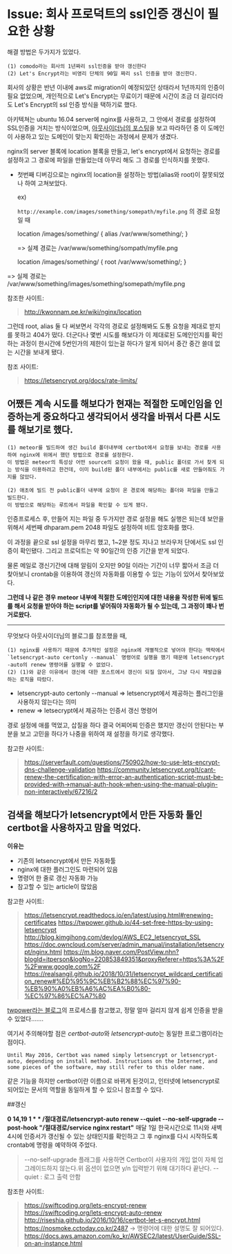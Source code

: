 # Issue: 회사 프로덕트의 ssl인증 갱신이 필요한 상황

해결 방법은 두가지가 있었다.

```
(1) comodo라는 회사의 1년짜리 ssl인증을 받아 갱신한다
(2) Let's Encrypt라는 비영리 단체의 90일 짜리 ssl 인증을 받아 갱신한다.
```

회사의 상황은 반년 이내에 aws로 migration이 예정되있던 상태라서 1년까지의 인증이 필요 없었으며, 개인적으로 Let's Encrypt는 무료이기 때문에 시간이 조금 더 걸리더라도 Let's Encrypt의 ssl 인증 방식을 택하기로 했다.


아키텍쳐는 ubuntu 16.04 server에 nginx를 사용하고, 그 안에서 경로를 설정하여 SSL인증을 거치는 방식이었으며,
[아웃사이더님의 포스팅](https://blog.outsider.ne.kr/1178)을 보고 따라하던 중 이 도메인이 사용하고 있는 도메인이 맞는지 확인하는 과정에서 문제가 생겼다.


nginx의 server 블록에 location 블록을 만들고, let's encrypt에서 요청하는 경로를 설정하고 그 경로에 파일을 만들었는데 아무리 해도 그 경로를 인식하지를 못했다.


* 첫번째 디버깅으로는 nginx의 location을 설정하는 방법(alias와 root)이 잘못되었나 하여 고쳐보았다.

    ex)

    `http://example.com/images/something/somepath/myfile.png` 의 경로 요청일 때

    location /images/something/ {
        alias /var/www/something/;
    }

    => 실제 경로는 /var/www/something/sompath/myfile.png

    location /images/something/ {
        root /var/www/something/;
    }

=> 실제 경로는 /var/www/something/images/something/somepath/myfile.png

참조한 사이트:
>http://kwonnam.pe.kr/wiki/nginx/location


그런데 root, alias 둘 다 써보면서 각각의 경로로 설정해봐도 도통 요청을 제대로 받지를 못하고 404가 떴다. 더군다나 몇번 시도를 해보다가 이 제대로된 도메인인지를 확인하는 과정이 한시간에 5번인가의 제한이 있는걸 하다가 알게 되어서 중간 중간 쓸데 없는 시간을 보내게 됐다. 

참조 사이트: 
>https://letsencrypt.org/docs/rate-limits/



## 어쨌든 계속 시도를 해보다가 현재는 적절한 도메인임을 인증하는게 중요하다고 생각되어서 생각을 바꿔서 다른 시도를 해보기로 했다.


```
(1) meteor를 빌드하여 생긴 build 폴더내부에 certbot에서 요청을 보내는 경로를 사용하여 nginx에 위에서 했던 방법으로 경로를 설정한다. 
이 방법은 meteor의 특성상 어떤 source의 요청이 왔을 때, public 폴더로 가서 찾게 되는 방식을 이용하려고 한건데, 이미 build된 폴더 내부에서는 public를 새로 만들어줘도 가지를 않았다. 

(2) 애초에 빌드 전 public폴더 내부에 요청이 온 경로에 해당하는 폴더와 파일을 만들고 빌드한다.
이 방법으로 해당하는 루트에서 파일을 확인할 수 있게 됐다.
```

인증프로세스 후, 만들어 지는 파일 중 두가지만 경로 설정을 해도 실행은 되는데 보안을 위해서 세번째 dhparam.pem 2048 파일도 설정하여 비트 암호화를 했다.

이 과정을 끝으로 ssl 설정을 마무리 했고, 1~2분 정도 지나고 브라우저 단에서도 ssl 인증이 확인됐다. 그리고 프로덕트는 약 90일간의 인증 기간을 받게 되었다.

물론 메일로 갱신기간에 대해 알림이 오지만 90일 이라는 기간이 너무 짧아서 조금 더 찾아보니 crontab을 이용하여 갱신의 자동화를 이용할 수 있는 기능이 있어서 찾아보았다.

**그런데 나 같은 경우 meteor 내부에 적절한 도메인인지에 대한 내용을 작성한 뒤에 빌드를 해서 요청을 받아야 하는 script를 넣어줘야 자동화가 될 수 있는데, 그 과정이 꽤나 번거로왔다.**

----

무엇보다 아웃사이더님의 블로그를 참조했을 때, 

``` 
(1) nginx를 사용하기 때문에 추가적인 설정은 nginx에 개별적으로 넣어야 한다는 맥락에서 `letsencrypt-auto certonly --manual` 명령어로 실행을 했기 때문에 letsencrypt -auto의 renew 명령어를 실행할 수 없었다.
(2) (1)와 같은 이유에서 갱신에 대한 포스트에서 갱신이 되질 않아서, 그냥 다시 재발급을 하는 로직을 따랐다.
```

  * letsencrypt-auto certonly --manual => letsencrypt에서 제공하는 플러그인을 사용하지 않는다는 의미
  * renew => letsecrypt에서 제공하는 인증서 갱신 명령어

경로 설정에 애를 먹었고, 삽질을 하다 결국 어찌어찌 인증은 했지만 갱신이 안된다는 부분을 보고 고민을 하다가 나중을 위하여 재 설정을 하기로 생각했다.

참고한 사이트:
>https://serverfault.com/questions/750902/how-to-use-lets-encrypt-dns-challenge-validation
>https://community.letsencrypt.org/t/cant-renew-the-certification-with-error-an-authentication-script-must-be-provided-with->manual-auth-hook-when-using-the-manual-plugin-non-interactively/67216/2




## 검색을 해보다가 letsencrypt에서 만든 자동화 툴인 certbot을 사용하자고 맘을 먹었다.



 **이유는** 
   * 기존의 letsencrypt에서 만든 자동화툴
   * nginx에 대한 플러그인도 마련되어 있음
   * 명령어 한 줄로 갱신 자동화 가능
   * 참고할 수 있는 article이 많았음
 
 참고한 사이트:
 >https://letsencrypt.readthedocs.io/en/latest/using.html#renewing-certificates
 >https://twpower.github.io/44-set-free-https-by-using-letsencrypt
 >http://blog.kimgihong.com/devlog/AWS_EC2_letsencrypt_SSL
 >https://doc.owncloud.com/server/admin_manual/installation/letsencrypt/nginx.html
 >https://m.blog.naver.com/PostView.nhn?blogId=itperson&logNo=220853849351&proxyReferer=https%3A%2F%2Fwww.google.com%2F
 >https://realsangil.github.io/2018/10/31/letsencrypt_wildcard_certification_renew#%ED%95%9C%EB%B2%88%EC%97%90-%EB%90%A0%EB%A6%AC%EA%B0%80-%EC%97%86%EC%A7%80
 


 [twpower라는 블로그](https://letsencrypt.readthedocs.io/en/latest/using.html#renewing-certificates)의 프로세스를 참고했고, 정말 얼마 걸리지 않게 쉽게 인증을 받을 수 있었다.......

 여기서 주의해야할 점은 *certbot-auto*와 *letsencrypt-auto*는 동일한 프로그램이라는 점이다.
 
 `Until May 2016, Certbot was named simply letsencrypt or letsencrypt-auto, depending on install method. Instructions on the Internet, and some pieces of the software, may still refer to this older name.`
 
 같은 기능을 하지만 certbot이란 이름으로 바뀌게 된것이고, 인터넷에 letsencrypt로 되어있는 문서의 역할을 동일하게 할 수 있으니 참조할 수 있다.
 
 ##갱신
 
 
 **0 14,19 1 * * /절대경로/letsencrypt-auto renew --quiet --no-self-upgrade --post-hook "/절대경로/service nginx restart"**
 매달 1일 한국시간으로 11시와 새벽 4시에 인증서가 갱신될 수 있는 상태인지를 확인하고 그 후 nginx를 다시 시작하도록 crontab에 명령을 예약하여 주었다.
 
 >--no-self-upgrade 플래그를 사용하면 Certbot이 사용자의 개입 없이 자체 업그레이드하지 않는다.위 옵션이 없으면 y/n 입력받기 위해 대기하다 끝난다.
 >--quiet : 로그 출력 안함
 
 
 
 참조한 사이트:
 >https://swiftcoding.org/lets-encrypt-renew
 >https://swiftcoding.org/lets-encrypt-auto-renew
 >http://riseshia.github.io/2016/10/16/certbot-let-s-encrypt.html
 >https://nosmoke.cctoday.co.kr/2487 -> 명령어에 대한 설명도 잘 되어있다.
 >https://docs.aws.amazon.com/ko_kr/AWSEC2/latest/UserGuide/SSL-on-an-instance.html 
 
 
 
 
 
 
